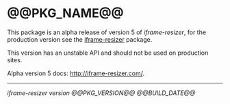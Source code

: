 <img src="https://iframe-resizer.com/logo-full.png" alt="" title="" />

# @@PKG_NAME@@

This package is an alpha release of version 5 of _iframe-resizer_, for the production version see the [iframe-resizer](https://www.npmjs.com/package/iframe-resizer) package.

This version has an unstable API and should not be used on production sites.

Alpha version 5 docs: http://iframe-resizer.com/.

---

_iframe-resizer version @@PKG_VERSION@@ @@BUILD_DATE@@_
